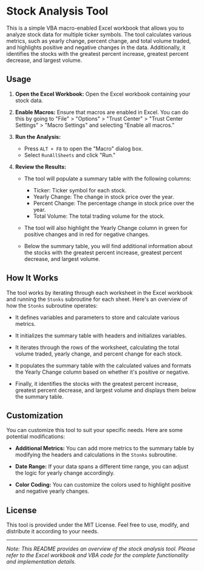 # Stock Analysis Tool

This is a simple VBA macro-enabled Excel workbook that allows you to analyze stock data for multiple ticker symbols. The tool calculates various metrics, such as yearly change, percent change, and total volume traded, and highlights positive and negative changes in the data. Additionally, it identifies the stocks with the greatest percent increase, greatest percent decrease, and largest volume.

## Usage

1. **Open the Excel Workbook:** Open the Excel workbook containing your stock data.

2. **Enable Macros:** Ensure that macros are enabled in Excel. You can do this by going to "File" > "Options" > "Trust Center" > "Trust Center Settings" > "Macro Settings" and selecting "Enable all macros."

3. **Run the Analysis:**

    - Press `ALT + F8` to open the "Macro" dialog box.
    - Select `RunAllSheets` and click "Run."

4. **Review the Results:**

    - The tool will populate a summary table with the following columns:
        - Ticker: Ticker symbol for each stock.
        - Yearly Change: The change in stock price over the year.
        - Percent Change: The percentage change in stock price over the year.
        - Total Volume: The total trading volume for the stock.

    - The tool will also highlight the Yearly Change column in green for positive changes and in red for negative changes.

    - Below the summary table, you will find additional information about the stocks with the greatest percent increase, greatest percent decrease, and largest volume.

## How It Works

The tool works by iterating through each worksheet in the Excel workbook and running the `Stonks` subroutine for each sheet. Here's an overview of how the `Stonks` subroutine operates:

- It defines variables and parameters to store and calculate various metrics.

- It initializes the summary table with headers and initializes variables.

- It iterates through the rows of the worksheet, calculating the total volume traded, yearly change, and percent change for each stock.

- It populates the summary table with the calculated values and formats the Yearly Change column based on whether it's positive or negative.

- Finally, it identifies the stocks with the greatest percent increase, greatest percent decrease, and largest volume and displays them below the summary table.

## Customization

You can customize this tool to suit your specific needs. Here are some potential modifications:

- **Additional Metrics:** You can add more metrics to the summary table by modifying the headers and calculations in the `Stonks` subroutine.

- **Date Range:** If your data spans a different time range, you can adjust the logic for yearly change accordingly.

- **Color Coding:** You can customize the colors used to highlight positive and negative yearly changes.

## License

This tool is provided under the MIT License. Feel free to use, modify, and distribute it according to your needs.

---

*Note: This README provides an overview of the stock analysis tool. Please refer to the Excel workbook and VBA code for the complete functionality and implementation details.*
